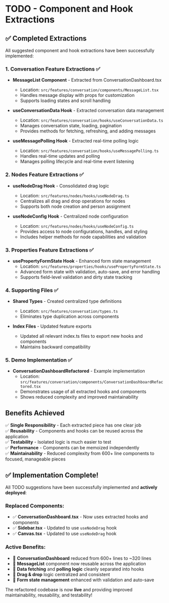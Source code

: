 # TODO - Component and Hook Extractions

## ✅ Completed Extractions

All suggested component and hook extractions have been successfully implemented:

### **1. Conversation Feature Extractions** ✅
- **MessageList Component** - Extracted from ConversationDashboard.tsx
  - Location: `src/features/conversation/components/MessageList.tsx`
  - Handles message display with props for customization
  - Supports loading states and scroll handling

- **useConversationData Hook** - Extracted conversation data management
  - Location: `src/features/conversation/hooks/useConversationData.ts`
  - Manages conversation state, loading, pagination
  - Provides methods for fetching, refreshing, and adding messages

- **useMessagePolling Hook** - Extracted real-time polling logic
  - Location: `src/features/conversation/hooks/useMessagePolling.ts`
  - Handles real-time updates and polling
  - Manages polling lifecycle and real-time event listening

### **2. Nodes Feature Extractions** ✅
- **useNodeDrag Hook** - Consolidated drag logic
  - Location: `src/features/nodes/hooks/useNodeDrag.ts`
  - Centralizes all drag and drop operations for nodes
  - Supports both node creation and person assignment

- **useNodeConfig Hook** - Centralized node configuration
  - Location: `src/features/nodes/hooks/useNodeConfig.ts`
  - Provides access to node configurations, handles, and styling
  - Includes helper methods for node capabilities and validation

### **3. Properties Feature Extractions** ✅
- **usePropertyFormState Hook** - Enhanced form state management
  - Location: `src/features/properties/hooks/usePropertyFormState.ts`
  - Advanced form state with validation, auto-save, and error handling
  - Supports field-level validation and dirty state tracking

### **4. Supporting Files** ✅
- **Shared Types** - Created centralized type definitions
  - Location: `src/features/conversation/types.ts`
  - Eliminates type duplication across components

- **Index Files** - Updated feature exports
  - Updated all relevant index.ts files to export new hooks and components
  - Maintains backward compatibility

### **5. Demo Implementation** ✅
- **ConversationDashboardRefactored** - Example implementation
  - Location: `src/features/conversation/components/ConversationDashboardRefactored.tsx`
  - Demonstrates usage of all extracted hooks and components
  - Shows reduced complexity and improved maintainability

## Benefits Achieved

✅ **Single Responsibility** - Each extracted piece has one clear job  
✅ **Reusability** - Components and hooks can be reused across the application  
✅ **Testability** - Isolated logic is much easier to test  
✅ **Performance** - Components can be memoized independently  
✅ **Maintainability** - Reduced complexity from 600+ line components to focused, manageable pieces  

## ✅ Implementation Complete!

All TODO suggestions have been successfully implemented and **actively deployed**:

### **Replaced Components:**
- ✅ **ConversationDashboard.tsx** - Now uses extracted hooks and components
- ✅ **Sidebar.tsx** - Updated to use `useNodeDrag` hook  
- ✅ **Canvas.tsx** - Updated to use `useNodeDrag` hook

### **Active Benefits:**
- 🔄 **ConversationDashboard** reduced from 600+ lines to ~320 lines
- 🧩 **MessageList** component now reusable across the application
- 🎣 **Data fetching** and **polling logic** cleanly separated into hooks
- 🎯 **Drag & drop** logic centralized and consistent
- 📝 **Form state management** enhanced with validation and auto-save

The refactored codebase is now **live** and providing improved maintainability, reusability, and testability!